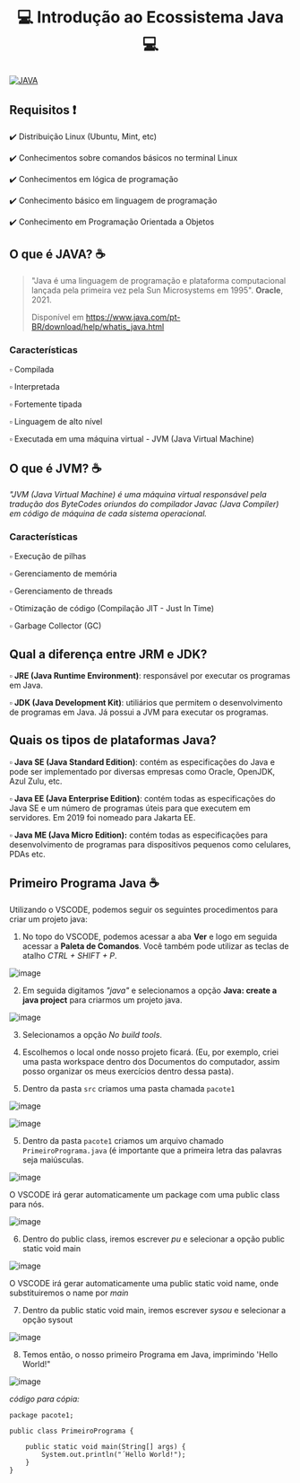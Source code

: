 # <p align="center"> 💻 Introdução ao Ecossistema Java 💻
[![JAVA](https://img.shields.io/badge/Java-ED8B00?style=for-the-badge&logo=java&logoColor=white)](#)

## Requisitos ❗
✔️ Distribuição Linux (Ubuntu, Mint, etc)
  
✔️ Conhecimentos sobre comandos básicos no terminal Linux
  
✔️ Conhecimentos em lógica de programação
  
✔️ Conhecimento básico em linguagem de programação
  
✔️ Conhecimento em Programação Orientada a Objetos
  
## O que é JAVA? ☕
> "Java é uma linguagem de programação e plataforma computacional lançada pela primeira vez pela Sun Microsystems em 1995". **Oracle**, 2021. 
> 
> Disponível em <https://www.java.com/pt-BR/download/help/whatis_java.html>

### Características
▫️ Compilada
  
▫️ Interpretada
  
▫️ Fortemente tipada
  
▫️ Linguagem de alto nível
  
▫ Executada em uma máquina virtual - JVM (Java Virtual Machine)
  
## O que é JVM? ☕
  *"JVM (Java Virtual Machine) é uma máquina virtual responsável pela tradução dos ByteCodes oriundos do compilador Javac (Java Compiler) em código de máquina de cada sistema operacional.*
  
### Características
▫️ Execução de pilhas
  
▫️ Gerenciamento de memória
  
▫️ Gerenciamento de threads
  
▫️ Otimização de código (Compilação JIT - Just In Time)
  
▫️ Garbage Collector (GC)

## Qual a diferença entre JRM e JDK?
▫️ **JRE (Java Runtime Environment)**: responsável por executar os programas em Java.
  
▫️ **JDK (Java Development Kit)**: utiliários que permitem o desenvolvimento de programas em Java. Já possui a JVM para executar os programas.

## Quais os tipos de plataformas Java?
▫️ **Java SE (Java Standard Edition)**: contém as especificações do Java e pode ser implementado por diversas empresas como Oracle, OpenJDK, Azul Zulu, etc.
  
▫️ **Java EE (Java Enterprise Edition)**: contém todas as especificações do Java SE e um número de programas úteis para que executem em servidores. Em 2019 foi nomeado para Jakarta EE.
  
▫️ **Java ME (Java Micro Edition):** contém todas as especificações para desenvolvimento de programas para dispositivos pequenos como celulares, PDAs etc.

## Primeiro Programa Java ☕
Utilizando o VSCODE, podemos seguir os seguintes procedimentos para criar um projeto java:
  
1. No topo do VSCODE, podemos acessar a aba **Ver** e logo em seguida acessar a **Paleta de Comandos**. Você também pode utilizar as teclas de atalho *CTRL + SHIFT + P*.
  
![image](https://user-images.githubusercontent.com/81873935/140566466-6194d17e-59e6-4d5b-89a2-5f396c2a0fba.png)

2. Em seguida digitamos *"java"* e selecionamos a opção **Java: create a java project** para criarmos um projeto java.
  
![image](https://user-images.githubusercontent.com/81873935/140566677-f0191632-a556-45d1-9d4c-8faae21f7554.png)

3. Selecionamos a opção *No build tools*.
  
4. Escolhemos o local onde nosso projeto ficará. (Eu, por exemplo, criei uma pasta workspace dentro dos Documentos do computador, assim posso organizar os meus exercícios dentro dessa pasta).

5. Dentro da pasta `src` criamos uma pasta chamada `pacote1`

![image](https://user-images.githubusercontent.com/81873935/140567667-37307ba7-535c-4118-8740-20a98bcc25f7.png)

![image](https://user-images.githubusercontent.com/81873935/140567753-0467067a-540b-4f0a-9933-dd382cffbb3c.png)

5. Dentro da pasta `pacote1` criamos um arquivo chamado `PrimeiroPrograma.java` (é importante que a primeira letra das palavras seja maiúsculas.
  
![image](https://user-images.githubusercontent.com/81873935/140567843-82f0c472-135b-4623-94ad-c341a0ca8342.png)

O VSCODE irá gerar automaticamente um package com uma public class para nós.
  
  ![image](https://user-images.githubusercontent.com/81873935/140567912-10875294-c0c4-4092-a2b9-d7baeeda9f7e.png)

6. Dentro do public class, iremos escrever *pu* e selecionar a opção public static void main
  
  ![image](https://user-images.githubusercontent.com/81873935/140568266-4ccffa2a-24cf-4d29-837c-cfe7ff5ac67d.png)

O VSCODE irá gerar automaticamente uma public static void name, onde substituiremos o name por *main*
  
7. Dentro da public static void main, iremos escrever *sysou* e selecionar a opção sysout
  
  ![image](https://user-images.githubusercontent.com/81873935/140568577-da795086-45c3-4ec4-88f3-3b90ffe2f473.png)

8. Temos então, o nosso primeiro Programa em Java, imprimindo 'Hello World!"
  
![image](https://user-images.githubusercontent.com/81873935/140569274-522f1e0b-faf9-447c-81f0-e10247f90c7a.png)


*código para cópia:*
```
package pacote1;
  
public class PrimeiroPrograma {

    public static void main(String[] args) {
        System.out.println("´Hello World!");
    }
}
```
